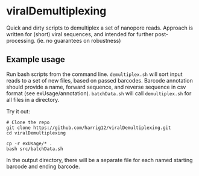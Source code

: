 # viralDemultiplexing
Quick and dirty scripts to demultiplex a set of nanopore reads. Approach is written for (short) viral sequences, and intended for further post-processing. (ie. no guarantees on robustness)

## Example usage 
Run bash scripts from the command line. `demultiplex.sh` will sort input reads to a set of new files, based on passed barcodes. Barcode annotation should provide a name, forward sequence, and reverse sequence in csv format (see exUsage/annotation). `batchData.sh` will call `demultiplex.sh` for all files in a directory.

Try it out: 

```
# Clone the repo
git clone https://github.com/harrig12/viralDemultiplexing.git
cd viralDemultiplexing

cp -r exUsage/* .
bash src/batchData.sh
```

In the output directory, there will be a separate file for each named starting barcode and ending barcode. 

